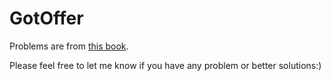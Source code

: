 GotOffer
========
Problems are from [this book](http://book.douban.com/subject/6966465/). 

Please feel free to let me know if you have any problem or better solutions:)